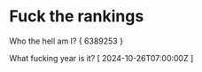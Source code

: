 # Fuck the rankings

Who the hell am I?
{ 6389253 }

What fucking year is it?
[ 2024-10-26T07:00:00Z ]

